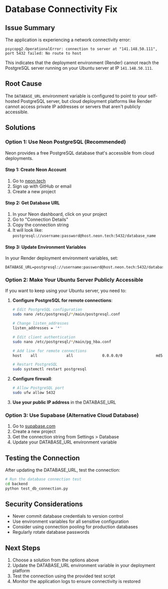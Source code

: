 # Database Connectivity Fix

## Issue Summary

The application is experiencing a network connectivity error:
```
psycopg2.OperationalError: connection to server at "141.148.50.111", port 5432 failed: No route to host
```

This indicates that the deployment environment (Render) cannot reach the PostgreSQL server running on your Ubuntu server at IP `141.148.50.111`.

## Root Cause

The `DATABASE_URL` environment variable is configured to point to your self-hosted PostgreSQL server, but cloud deployment platforms like Render cannot access private IP addresses or servers that aren't publicly accessible.

## Solutions

### Option 1: Use Neon PostgreSQL (Recommended)

Neon provides a free PostgreSQL database that's accessible from cloud deployments.

#### Step 1: Create Neon Account
1. Go to [neon.tech](https://neon.tech)
2. Sign up with GitHub or email
3. Create a new project

#### Step 2: Get Database URL
1. In your Neon dashboard, click on your project
2. Go to "Connection Details"
3. Copy the connection string
4. It will look like: `postgresql://username:password@host.neon.tech:5432/database_name`

#### Step 3: Update Environment Variables
In your Render deployment environment variables, set:
```
DATABASE_URL=postgresql://username:password@host.neon.tech:5432/database_name
```

### Option 2: Make Your Ubuntu Server Publicly Accessible

If you want to keep using your Ubuntu server, you need to:

1. **Configure PostgreSQL for remote connections**:
   ```bash
   # Edit PostgreSQL configuration
   sudo nano /etc/postgresql/*/main/postgresql.conf
   
   # Change listen_addresses
   listen_addresses = '*'
   
   # Edit client authentication
   sudo nano /etc/postgresql/*/main/pg_hba.conf
   
   # Add line for remote connections
   host    all             all             0.0.0.0/0               md5
   
   # Restart PostgreSQL
   sudo systemctl restart postgresql
   ```

2. **Configure firewall**:
   ```bash
   # Allow PostgreSQL port
   sudo ufw allow 5432
   ```

3. **Use your public IP address** in the DATABASE_URL

### Option 3: Use Supabase (Alternative Cloud Database)

1. Go to [supabase.com](https://supabase.com)
2. Create a new project
3. Get the connection string from Settings > Database
4. Update your DATABASE_URL environment variable

## Testing the Connection

After updating the DATABASE_URL, test the connection:

```bash
# Run the database connection test
cd backend
python test_db_connection.py
```

## Security Considerations

- Never commit database credentials to version control
- Use environment variables for all sensitive configuration
- Consider using connection pooling for production databases
- Regularly rotate database passwords

## Next Steps

1. Choose a solution from the options above
2. Update the DATABASE_URL environment variable in your deployment platform
3. Test the connection using the provided test script
4. Monitor the application logs to ensure connectivity is restored
